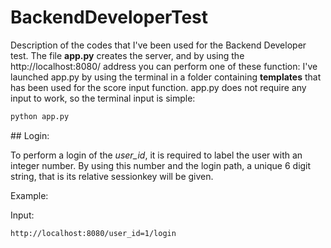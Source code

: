 # BackendDeveloperTest
Description of the codes that I've been used for the Backend Developer test. 
The file __app.py__  creates the server, and by using the http://localhost:8080/ address you can perform one of these function:
I've launched app.py by using the terminal in a folder containing __templates__ that has been used for the score input function. app.py does not require any input to work, so the terminal input is simple:

```python
python app.py
```

## Login:

To perform a login of the _user_id_, it is required to label the user with an integer number. By using this number and the login path, a unique 6 digit string, that is its relative sessionkey will be given. 

Example:

Input:
```
http://localhost:8080/user_id=1/login
```

